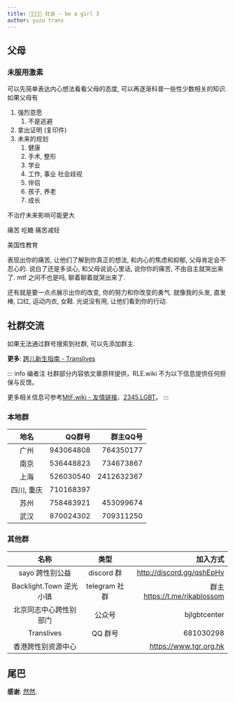 ```yaml
---
title: 👨‍👩‍👧‍👦 社会 - be a girl 3
author: yuzu trans
---
```


## 父母

### 未服用激素

可以先简单表达内心想法看看父母的态度, 可以再逐渐科普一些性少数相关的知识. 如果父母有

1. 强烈意愿
    1. 不是逃避
2. 拿出证明 (复印件)
3. 未来的规划
    1. 健康
    2. 手术, 整形
    3. 学业
    4. 工作, 事业 社会歧视
    5. 伴侣
    6. 孩子, 养老
    7. 成长

不治疗未来影响可能更大

痛苦 吃糖 痛苦减轻

美国性教育

表现出你的痛苦, 让他们了解到你真正的想法, 和内心的焦虑和抑郁, 父母肯定会不忍心的. 说白了还是多谈心, 和父母说说心里话, 说你你的痛苦, 不由自主就哭出来了. mtf 之间不也是吗,  聊着聊着就哭出来了.

还有就是要一点点展示出你的改变, 你的努力和你改变的勇气. 就像我的头发, 直发棒, 口红, 运动内衣, 女鞋. 光说没有用, 让他们看到你的行动. 

## 社群交流

如果无法通过群号搜索到社群, 可以先添加群主.

**更多**: [跨儿新生指南 - Translives](https://www.translives.net/baike/news/852)

::: info 编者注
社群部分内容依文章原样提供，RLE.wiki 不为以下信息提供任何担保与反馈。

更多相关信息可参考[MtF.wiki - 友情链接](https://mtf.wiki/zh-cn/docs/friendship/)、[2345.LGBT](https://2345.LGBT)。
:::

### 本地群

|地名|QQ群号|群主QQ号|
|:---:|---:|---:|
|广州|943064808|764350177|
|南京|536448823|734673867|
|上海|526030540|2412632367|
|四川, 重庆|710168397|
|苏州|758483921|453099674|
|武汉|870024302|709311250|

### 其他群

|名称|类型|加入方式|
|:---:|:---:|---:|
|sayo 跨性别公益|discord 群|http://discord.gg/qshEpHv|
|Backlight.Town 逆光小镇|telegram 社群|群主 https://t.me/rikablossom|
|北京同志中心跨性别部门|公众号|bjlgbtcenter|
|Translives|QQ 群号|681030298|
|香港跨性别资源中心| |https://www.tgr.org.hk|

## 尾巴

**感谢**: [然然](https://www.zhihu.com/people/xiao-ran-ran-35-66).
